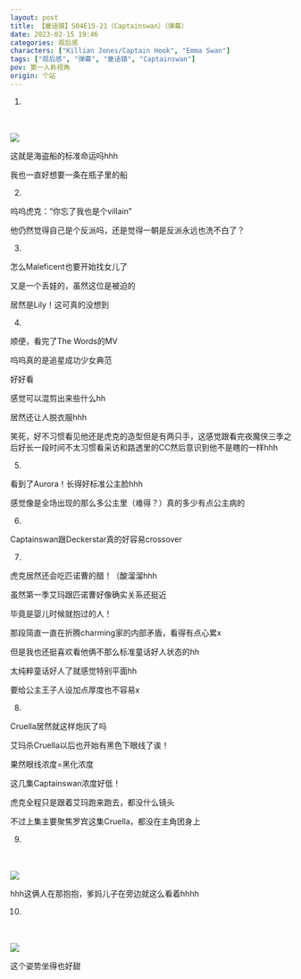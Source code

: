 ```yaml
---
layout: post
title: 【童话镇】S04E15-21（Captainswan）（弹幕）
date: 2023-02-15 19:46
categories: 观后感
characters: ["Killian Jones/Captain Hook", "Emma Swan"]
tags: ["观后感", "弹幕", "童话镇", "Captainswan"]
pov: 第一人称视角
origin: 个站
---
```


1.

<br><br>
![](https://github.com/junesirius/junesirius.github.io/tree/master/assets/images/OUAT/2023-02-15-OUAT-3.jpg)
<br>

这就是海盗船的标准命运吗hhh

我也一直好想要一条在瓶子里的船

2.

呜呜虎克：“你忘了我也是个villain”

他仍然觉得自己是个反派吗，还是觉得一朝是反派永远也洗不白了？

3.

怎么Maleficent也要开始找女儿了

又是一个丢娃的，虽然这位是被迫的

居然是Lily！这可真的没想到

4.

顺便，看完了The Words的MV

呜呜真的是追星成功少女典范

好好看

感觉可以混剪出来些什么hh

居然还让人脱衣服hhh

笑死，好不习惯看见他还是虎克的造型但是有两只手，这感觉跟看完夜魔侠三季之后好长一段时间不太习惯看采访和路透里的CC然后意识到他不是瞎的一样hhh

5.

看到了Aurora！长得好标准公主脸hhh

感觉像是全场出现的那么多公主里（难得？）真的多少有点公主病的

6.

Captainswan跟Deckerstar真的好容易crossover

7.

虎克居然还会吃匹诺曹的醋！（酸溜溜hhh

虽然第一季艾玛跟匹诺曹好像确实关系还挺近

毕竟是婴儿时候就抱过的人！

那段简直一直在折腾charming家的内部矛盾，看得有点心累x

但是我也还挺喜欢看他俩不那么标准童话好人状态的hh

太纯粹童话好人了就感觉特别平面hh

要给公主王子人设加点厚度也不容易x

8.

Cruella居然就这样炮灰了吗

艾玛杀Cruella以后也开始有黑色下眼线了诶！

果然眼线浓度=黑化浓度

这几集Captainswan浓度好低！

虎克全程只是跟着艾玛跑来跑去，都没什么镜头

不过上集主要聚焦罗宾这集Cruella，都没在主角团身上

9.

<br><br>
![](https://github.com/junesirius/junesirius.github.io/tree/master/assets/images/OUAT/2023-02-20-OUAT-1.jpg)
<br>

hhh这俩人在那抱抱，爹妈儿子在旁边就这么看着hhhh

10.

<br><br>
![](https://github.com/junesirius/junesirius.github.io/tree/master/assets/images/OUAT/2023-02-20-OUAT-2.jpg)
<br>

这个姿势坐得也好甜
